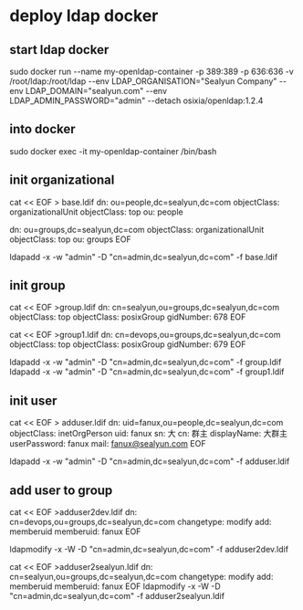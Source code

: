 # deploy ldap docker

## start ldap docker

sudo docker run --name my-openldap-container -p 389:389 -p 636:636 -v /root/ldap:/root/ldap   --env LDAP_ORGANISATION="Sealyun Company" --env LDAP_DOMAIN="sealyun.com" --env LDAP_ADMIN_PASSWORD="admin" --detach osixia/openldap:1.2.4


##  into docker 

sudo docker exec -it my-openldap-container /bin/bash

## init  organizational 

cat << EOF > base.ldif
dn: ou=people,dc=sealyun,dc=com
objectClass: organizationalUnit
objectClass: top
ou: people

dn: ou=groups,dc=sealyun,dc=com
objectClass: organizationalUnit
objectClass: top
ou: groups 
EOF

ldapadd -x -w "admin" -D "cn=admin,dc=sealyun,dc=com" -f base.ldif

##  init group 

cat << EOF >group.ldif 
dn: cn=sealyun,ou=groups,dc=sealyun,dc=com
objectClass: top
objectClass: posixGroup
gidNumber: 678
EOF

cat << EOF >group1.ldif 
dn: cn=devops,ou=groups,dc=sealyun,dc=com
objectClass: top
objectClass: posixGroup
gidNumber: 679
EOF

ldapadd -x -w "admin" -D "cn=admin,dc=sealyun,dc=com" -f group.ldif 
ldapadd -x -w "admin" -D "cn=admin,dc=sealyun,dc=com" -f group1.ldif 

## init user  

cat << EOF > adduser.ldif
dn: uid=fanux,ou=people,dc=sealyun,dc=com
objectClass: inetOrgPerson
uid: fanux
sn: 大
cn: 群主
displayName: 大群主
userPassword: fanux
mail: fanux@sealyun.com
EOF

ldapadd -x -w "admin" -D "cn=admin,dc=sealyun,dc=com" -f adduser.ldif 

## add user to group 

cat << EOF >adduser2dev.ldif 
dn: cn=devops,ou=groups,dc=sealyun,dc=com
changetype: modify
add: memberuid
memberuid: fanux
EOF

ldapmodify -x -W -D "cn=admin,dc=sealyun,dc=com" -f adduser2dev.ldif 

cat << EOF >adduser2sealyun.ldif 
dn: cn=sealyun,ou=groups,dc=sealyun,dc=com
changetype: modify
add: memberuid
memberuid: fanux
EOF
ldapmodify -x -W -D "cn=admin,dc=sealyun,dc=com" -f adduser2sealyun.ldif 
